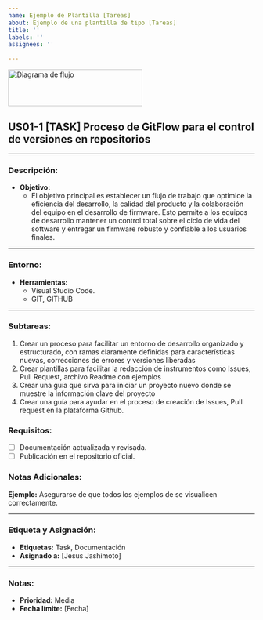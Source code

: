 ```yaml
---
name: Ejemplo de Plantilla [Tareas]
about: Ejemplo de una plantilla de tipo [Tareas]
title: ''
labels: ''
assignees: ''

---
```


<img src="https://didcom.com.mx/wp-content/uploads/2016/12/Didcom-logo.png" alt="Diagrama de flujo" width="274px" height="75px">

## **US01-1 [TASK] Proceso de GitFlow para el control de versiones en repositorios**

---

### **Descripción:**

- **Objetivo:**
    - El objetivo principal es establecer un flujo de trabajo que optimice la eficiencia del desarrollo, la calidad del producto y la colaboración del equipo en el desarrollo de firmware. Esto permite a los equipos de desarrollo mantener un control total sobre el ciclo de vida del software y entregar un firmware robusto y confiable a los usuarios finales.

---

### **Entorno:**

- **Herramientas:**
    - Visual Studio Code.
    - GIT, GITHUB

---

### **Subtareas:**

1. Crear un proceso para facilitar un entorno de desarrollo organizado y estructurado, con ramas claramente definidas para características nuevas, correcciones de errores y versiones liberadas
2. Crear plantillas para facilitar la redacción de instrumentos como Issues, Pull Request, archivo Readme con ejemplos
3. Crear una guía que sirva para iniciar un proyecto nuevo donde se muestre la información clave del proyecto
4. Crear una guía para ayudar en el proceso de creación de Issues, Pull request en la plataforma Github.

### **Requisitos:**

- [ ] Documentación actualizada y revisada.
- [ ] Publicación en el repositorio oficial.

### **Notas Adicionales:**

**Ejemplo:** Asegurarse de que todos los ejemplos de se visualicen correctamente.

---

### **Etiqueta y Asignación:**

- **Etiquetas:** Task, Documentación
- **Asignado a:** [Jesus Jashimoto]

---

### **Notas:**

- **Prioridad:** Media
- **Fecha límite:** [Fecha]
